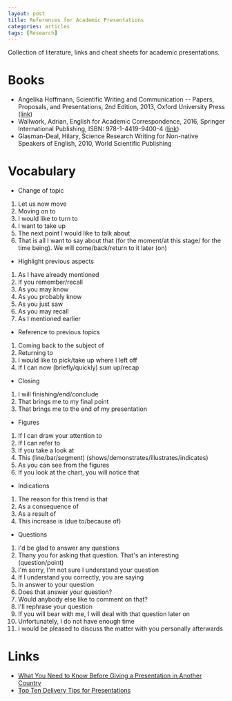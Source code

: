 ```yaml
---
layout: post
title: References for Academic Presentations
categories: articles
tags: [Research]
---
```

Collection of literature, links and cheat sheets for academic presentations.

# Books
* Angelika Hoffmann, Scientific Writing and Communication -- Papers, Proposals, and Presentations, 2nd Edition, 2013, Oxford  University Press ([link](https://global.oup.com/ushe/product/scientific-writing-and-communication-9780199947560?cc=de&lang=en&))
* Wallwork, Adrian, English for Academic Correspondence, 2016, Springer International Publishing, ISBN: 978-1-4419-9400-4 ([link](http://www.springer.com/us/book/9783319264332))
* Glasman-Deal, Hilary, Science Research Writing for Non-native Speakers of English, 2010, World Scientific Publishing

# Vocabulary

* Change of topic
1. Let us now move 
1. Moving on to
1. I would like to turn to
1. I want to take up
1. The next point I would like to talk about
1. That is all I want to say about that (for the moment/at this stage/ for the time being). We will come/back/return to it later (on) 
* Highlight previous aspects
1. As I have already mentioned
1. If you remember/recall 
1. As you may know
1. As you probably know
1. As you just saw
1. As you may recall
1. As I mentioned earlier
* Reference to previous topics 
1. Coming back to the subject of
1. Returning to
1. I would like to pick/take up where I left off
1. If I can now (briefly/quickly) sum up/recap
* Closing
1. I will finishing/end/conclude
1. That brings me to my final point
1. That brings me to the end of my presentation
* Figures 
1. If I can draw your attention to
1. If I can refer to
1. If you take a look at
1. This (line/bar/segment) (shows/demonstrates/illustrates/indicates)
1. As you can see from the figures
1. If you look at the chart, you will notice that
* Indications
1. The reason for this trend is that
1. As a consequence of
1. As a result of
1. This increase is (due to/because of)
* Questions
1. I'd be glad to answer any questions
1. Thany you for asking that question. That's an interesting (question/point)
1. I'm sorry, I'm not sure I understand your question
1. If I understand you correctly, you are saying
1. In answer to your question
1. Does that answer your question?
1. Would anybody else like to comment on that?
1. I'll rephrase your question
1. If you will bear with me, I will deal with that question later on
1. Unfortunately, I do not have enough time
1. I would be pleased to discuss the matter with you personally afterwards

# Links

* [What You Need to Know Before Giving a Presentation in Another Country](http://fortune.com/2016/06/28/international-presentation-tips/)
* [Top Ten Delivery Tips for Presentations](http://www.garrreynolds.com/preso-tips/deliver/)

